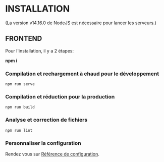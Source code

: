 # INSTALLATION

(La version v14.16.0 de NodeJS est nécessaire pour lancer les serveurs.)

## FRONTEND

Pour l'installation, il y a 2 étapes:

**npm i**


### Compilation et rechargement à chaud pour le développement

```
npm run serve
```

### Compilation et réduction pour la production

```
npm run build
```

### Analyse et correction de fichiers

```
npm run lint
```

### Personnaliser la configuration

Rendez vous sur [Référence de configuration](https://cli.vuejs.org/config/).
